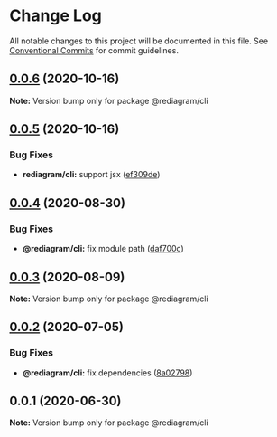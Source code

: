 # Change Log

All notable changes to this project will be documented in this file.
See [Conventional Commits](https://conventionalcommits.org) for commit guidelines.

## [0.0.6](https://github.com/kamiazya/rediagram/compare/@rediagram/cli@0.0.5...@rediagram/cli@0.0.6) (2020-10-16)

**Note:** Version bump only for package @rediagram/cli





## [0.0.5](https://github.com/kamiazya/rediagram/compare/@rediagram/cli@0.0.4...@rediagram/cli@0.0.5) (2020-10-16)


### Bug Fixes

* **rediagram/cli:** support jsx ([ef309de](https://github.com/kamiazya/rediagram/commit/ef309de1111484a10ecbc3b34b3c28358057cfa0))





## [0.0.4](https://github.com/kamiazya/rediagram/compare/@rediagram/cli@0.0.3...@rediagram/cli@0.0.4) (2020-08-30)


### Bug Fixes

* **@rediagram/cli:** fix module path ([daf700c](https://github.com/kamiazya/rediagram/commit/daf700c8a055aad9b6710a6fe3084f32052c3d9d))





## [0.0.3](https://github.com/kamiazya/rediagram/compare/@rediagram/cli@0.0.2...@rediagram/cli@0.0.3) (2020-08-09)

**Note:** Version bump only for package @rediagram/cli





## [0.0.2](https://github.com/kamiazya/rediagram/compare/@rediagram/cli@0.0.1...@rediagram/cli@0.0.2) (2020-07-05)


### Bug Fixes

* **@rediagram/cli:** fix dependencies ([8a02798](https://github.com/kamiazya/rediagram/commit/8a02798d1ca04722b162902cc3ebdad6e2373a11))





## 0.0.1 (2020-06-30)

**Note:** Version bump only for package @rediagram/cli
